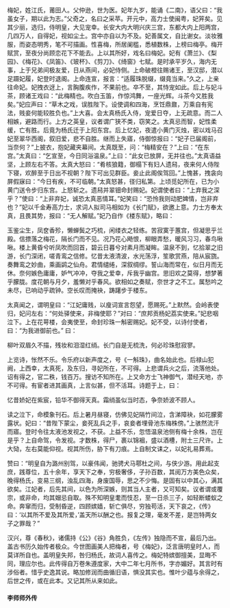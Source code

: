   

  

梅妃，姓江氏，莆田人。父仲逊，世为医。妃年九岁，能诵《二南》，语父曰：“我虽女子，期以此为志。”父奇之，名曰之采苹。开元中，高力士使闽粤，妃笄矣。见其少丽，选归，侍明皇，大见宠幸。长安大内大明兴庆三宫，东都大内上阳两宫，几四万人，自得妃，视如尘土。宫中亦自以为不及。妃善属文，自比谢女。淡妆雅服，而姿态明秀，笔不可描画。性喜梅，所居阑槛，悉植数株，上榜曰梅亭。梅开赋赏，至夜分尚顾恋花下不能去。上以其所好，戏名曰梅妃。妃有《萧兰》、《梨园》、《梅花》、《凤笛》、《玻杯》、《剪刀》、《绮窗》七赋。是时承平岁久，海内无事，上于兄弟间极友爱，日从燕间，必妃侍侧。上命破橙往赐诸王，至汉邸，潜以足蹑妃履，妃登时退阁。上命连宣，报言：“适履珠脱缀，缀竟当来。”久之，上亲往命妃。妃拽衣迓上，言胸腹疾作，不果前也。卒不至，其恃宠如此。后上与妃斗茶，顾诸王戏曰：“此梅精也。吹白玉笛，作惊鸿舞，一座光辉。斗茶今又胜我矣。”妃应声曰：“草木之戏，误胜陛下。设使调和四海，烹饪鼎鼐，万乘自有宪法，贱妾何能较胜负也。”上大喜。会太真杨氏入侍，宠爱日夺，上无疏意。而二人相嫉，避路而行。上方之英皇，议者谓广狭不类，窃笑之。太真忌而智，妃性柔缓，亡有胜。后竟为杨氏迁于上阳东宫。后上忆妃，夜遣小黄门灭烛，密以戏马召妃至翠华西阁，叙旧爱，悲不自胜。继而上失寤，侍御惊报曰：“妃子已届阁前，当奈何？”上披衣，抱妃藏夹幕间。太真既至，问：“梅精安在？”上曰：“在东宫。”太真曰：“乞宣至，今日同浴温泉。”上曰：“此女已放屏，无并往也。”太真语益坚，上顾左右不答。太真大怒曰：“肴核狼籍，御榻下有妇人遗舄，夜来何人侍陛下寝，欢醉至于日出不视朝？陛下可出见群臣。妾止此阁俟驾回。”上愧甚，拽衾向屏假寐曰：“今日有疾，不可临朝。”太真怒甚，径归私第。上顷觅妃所在，已为小黄门送令步归东宫。上怒斩之。遗舄并翠钿命封赐妃。妃谓使者曰：“上弃我之深乎？”使曰：“上非弃妃，诚恐太真恶情耳。”妃笑曰：“恐怜我则动肥婢情，岂非弃也？”妃以千金寿高力士，求词人拟司马相如为《长门赋》，欲邀上意。力士方奉太真，且畏其势，报曰：“无人解赋。”妃乃自作《楼东赋》，略曰：  

  

玉鉴尘生，凤奁香殄，懒蝉鬓之巧梳，闲缕衣之轻练。苦寂寞于蕙宫，但凝思乎兰殿。信摽落之梅花，隔长门而不见。况乃花心飏恨，柳眼弄愁，暖风习习，春鸟啾啾。楼上黄昏兮听凤吹而回首，碧云日暮兮对素月而凝眸。温泉不到，忆拾翠之旧游，长门深闭，嗟青鸾之信修。忆昔太液清波，水光荡浮，笙歌赏燕，陪从宸旒。奏舞鸾之妙曲，乘画鹢之仙舟。君情缱绻，深叙绸缪。誓山海而常在，似日月而无休。奈何嫉色庸庸，妒气冲冲，夺我之爱幸，斥我乎幽宫。思旧欢之莫得，想梦著乎朦胧。度花朝与月夕，羞懒对乎春风。欲相如之奏赋，奈世才之不工。属愁吟之未尽，已响动乎疏钟。空长叹而掩袂，踌躇步于楼东。

  

太真闻之，谓明皇曰：“江妃庸贱，以廋词宣言怨望，愿赐死。”上默然。会岭表使归，妃问左右：“何处驿使来，非梅使耶？”对曰：“庶邦贡杨妃荔实使来。”妃悲咽泣下。上在花萼楼，会夷使至，命封珍珠一斛密赐妃。妃不受，以诗付使者，曰：“为我进御前也。” 曰：

  

柳叶双眉久不描，残妆和泪湿红绡。长门自是无梳洗，何必珍珠慰寂寥。

  

上览诗，怅然不乐。令乐府以新声度之，号《一斛珠》，曲名始此也。后禄山犯阙，上西幸，太真死，及东归，寻妃所在，不可得。上悲谓兵火之后，流落他处。诏有得之，官二秩，钱百万。搜访不知所在。上又命方士飞神御气，潜经天地，亦不可得。有宦者进其画真，上言似甚，但不活耳。诗题于上，曰：

忆昔娇妃在紫宸，铅华不御得天真。霜绡虽似当时态，争奈娇波不顾人。

  

读之泣下，命模象刊石。后上暑月昼寝，仿佛见妃隔竹间泣，含涕障袂，如花朦雾露状。妃曰：“昔陛下蒙尘，妾死乱兵之手，哀妾者埋骨池东梅株傍。”上骇然流汗而寤。登时令往太液池发视之，不获。上益不乐，忽悟温泉池侧有梅十余株，岂在是乎？上自命驾，令发视。才数株，得尸，裹以锦裀，盛以酒槽，附土三尺许。上大恸，左右莫能仰视。视其所伤，胁下有刀痕。上自制文诔之，以妃礼易葬焉。

赞曰：“明皇自为潞州别驾，以豪伟闻，驰骋犬马鄠杜之间，与侠少游。用此起支庶，践尊位，五十余年，享天下之奉，穷极奢侈，子孙百数，其阅万方美色众矣，晚得杨氏，变易三纲，浊乱四海，身废国辱，思之不少悔。是固有以中其心，满其欲矣。江妃者，后先其间，以色为所深嫉，则其当人主者，又可知矣。议者谓或覆宗，或非命，均其媢忌自取。殊不知明皇耄而忮忍，至一日杀三子，如轻断蝼蚁之命。奔窜而归，受制昏逆，四顾嫔嫱，斩亡俱尽，穷独苟活，天下哀之，《传》曰：‘以其所不爱及其所爱，’盖天所以酬之也。报复之理，毫发不差，是岂特两女子之罪哉？”

  

汉兴，尊《春秋》，诸儒持《公》《谷》角胜负，《左传》独隐而不宣，最后乃出。盖古书历久始传者极众。今世图画美人把梅者，号《梅妃》，泛言唐明皇时人，而莫详所自也。盖明皇失邦，咎归杨氏，故词人喜传之。梅妃特嫔御擅美，显晦不同，理应尔也。此传得自万卷朱遵度家，大中二年七月所书，字亦媚好。其言时有涉俗者。惜乎史逸其说。略加修润而曲循旧语，惧没其实也。惟叶少蕴与余得之，后世之传，或在此本。又记其所从来如此。

  

  

#### 李师师外传
